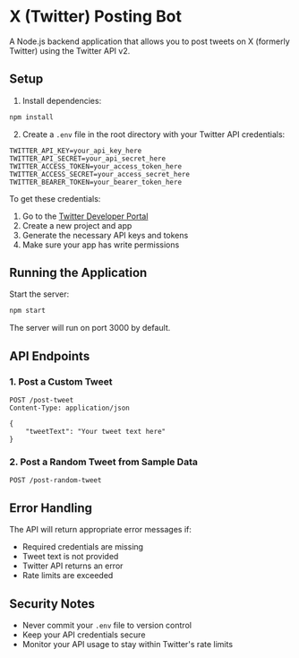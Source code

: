 # X (Twitter) Posting Bot

A Node.js backend application that allows you to post tweets on X (formerly Twitter) using the Twitter API v2.

## Setup

1. Install dependencies:
```bash
npm install
```

2. Create a `.env` file in the root directory with your Twitter API credentials:
```
TWITTER_API_KEY=your_api_key_here
TWITTER_API_SECRET=your_api_secret_here
TWITTER_ACCESS_TOKEN=your_access_token_here
TWITTER_ACCESS_SECRET=your_access_secret_here
TWITTER_BEARER_TOKEN=your_bearer_token_here
```

To get these credentials:
1. Go to the [Twitter Developer Portal](https://developer.twitter.com/en/portal/dashboard)
2. Create a new project and app
3. Generate the necessary API keys and tokens
4. Make sure your app has write permissions

## Running the Application

Start the server:
```bash
npm start
```

The server will run on port 3000 by default.

## API Endpoints

### 1. Post a Custom Tweet
```
POST /post-tweet
Content-Type: application/json

{
    "tweetText": "Your tweet text here"
}
```

### 2. Post a Random Tweet from Sample Data
```
POST /post-random-tweet
```

## Error Handling

The API will return appropriate error messages if:
- Required credentials are missing
- Tweet text is not provided
- Twitter API returns an error
- Rate limits are exceeded

## Security Notes

- Never commit your `.env` file to version control
- Keep your API credentials secure
- Monitor your API usage to stay within Twitter's rate limits 